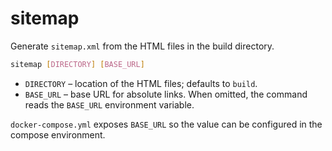 # sitemap

Generate `sitemap.xml` from the HTML files in the build directory.

```bash
sitemap [DIRECTORY] [BASE_URL]
```

- `DIRECTORY` – location of the HTML files; defaults to `build`.
- `BASE_URL` – base URL for absolute links. When omitted, the command reads
  the `BASE_URL` environment variable.

`docker-compose.yml` exposes `BASE_URL` so the value can be configured in the
compose environment.

